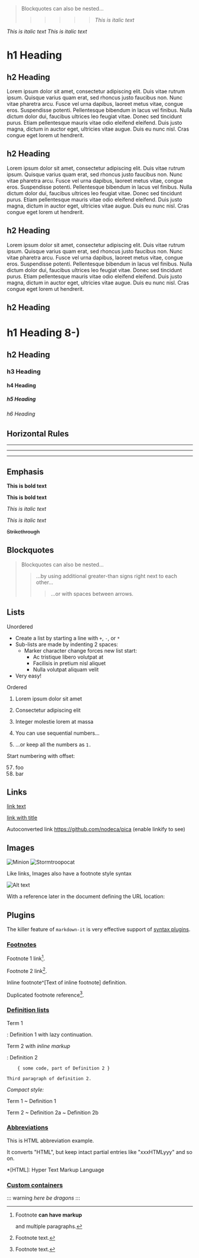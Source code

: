 
> Blockquotes can also be nested...
>>>>>>*This is italic text*

*This is italic text*
*This is italic text*
# h1 Heading

## h2 Heading
Lorem ipsum dolor sit amet, consectetur adipiscing elit. Duis vitae rutrum ipsum. Quisque varius quam erat, sed rhoncus justo faucibus non. Nunc vitae pharetra arcu. Fusce vel urna dapibus, laoreet metus vitae, congue eros. Suspendisse potenti. Pellentesque bibendum in lacus vel finibus. Nulla dictum dolor dui, faucibus ultrices leo feugiat vitae. Donec sed tincidunt purus. Etiam pellentesque mauris vitae odio eleifend eleifend. Duis justo magna, dictum in auctor eget, ultricies vitae augue. Duis eu nunc nisl. Cras congue eget lorem ut hendrerit.
## h2 Heading
Lorem ipsum dolor sit amet, consectetur adipiscing elit. Duis vitae rutrum ipsum. Quisque varius quam erat, sed rhoncus justo faucibus non. Nunc vitae pharetra arcu. Fusce vel urna dapibus, laoreet metus vitae, congue eros. Suspendisse potenti. Pellentesque bibendum in lacus vel finibus. Nulla dictum dolor dui, faucibus ultrices leo feugiat vitae. Donec sed tincidunt purus. Etiam pellentesque mauris vitae odio eleifend eleifend. Duis justo magna, dictum in auctor eget, ultricies vitae augue. Duis eu nunc nisl. Cras congue eget lorem ut hendrerit.
## h2 Heading
Lorem ipsum dolor sit amet, consectetur adipiscing elit. Duis vitae rutrum ipsum. Quisque varius quam erat, sed rhoncus justo faucibus non. Nunc vitae pharetra arcu. Fusce vel urna dapibus, laoreet metus vitae, congue eros. Suspendisse potenti. Pellentesque bibendum in lacus vel finibus. Nulla dictum dolor dui, faucibus ultrices leo feugiat vitae. Donec sed tincidunt purus. Etiam pellentesque mauris vitae odio eleifend eleifend. Duis justo magna, dictum in auctor eget, ultricies vitae augue. Duis eu nunc nisl. Cras congue eget lorem ut hendrerit.
## h2 Heading


# h1 Heading 8-)
## h2 Heading
### h3 Heading
#### h4 Heading
##### h5 Heading
###### h6 Heading


## Horizontal Rules

___

---

***



## Emphasis

**This is bold text**

__This is bold text__

*This is italic text*

_This is italic text_

~~Strikethrough~~


## Blockquotes


> Blockquotes can also be nested...
>> ...by using additional greater-than signs right next to each other...
> > > ...or with spaces between arrows.


## Lists

Unordered

+ Create a list by starting a line with `+`, `-`, or `*`
+ Sub-lists are made by indenting 2 spaces:
  - Marker character change forces new list start:
    * Ac tristique libero volutpat at
    + Facilisis in pretium nisl aliquet
    - Nulla volutpat aliquam velit
+ Very easy!

Ordered

1. Lorem ipsum dolor sit amet
2. Consectetur adipiscing elit
3. Integer molestie lorem at massa


1. You can use sequential numbers...
1. ...or keep all the numbers as `1.`

Start numbering with offset:

57. foo
1. bar


## Links

[link text](http://dev.nodeca.com)

[link with title](http://nodeca.github.io/pica/demo/ "title text!")

Autoconverted link https://github.com/nodeca/pica (enable linkify to see)


## Images

![Minion](https://octodex.github.com/images/minion.png)
![Stormtroopocat](https://octodex.github.com/images/stormtroopocat.jpg "The Stormtroopocat")

Like links, Images also have a footnote style syntax

![Alt text][id]

With a reference later in the document defining the URL location:

[id]: https://octodex.github.com/images/dojocat.jpg  "The Dojocat"


## Plugins

The killer feature of `markdown-it` is very effective support of
[syntax plugins](https://www.npmjs.org/browse/keyword/markdown-it-plugin).



### [Footnotes](https://github.com/markdown-it/markdown-it-footnote)

Footnote 1 link[^first].

Footnote 2 link[^second].

Inline footnote^[Text of inline footnote] definition.

Duplicated footnote reference[^second].

[^first]: Footnote **can have markup**

    and multiple paragraphs.

[^second]: Footnote text.


### [Definition lists](https://github.com/markdown-it/markdown-it-deflist)

Term 1

:   Definition 1
with lazy continuation.

Term 2 with *inline markup*

:   Definition 2

        { some code, part of Definition 2 }

    Third paragraph of definition 2.

_Compact style:_

Term 1
  ~ Definition 1

Term 2
  ~ Definition 2a
  ~ Definition 2b


### [Abbreviations](https://github.com/markdown-it/markdown-it-abbr)

This is HTML abbreviation example.

It converts "HTML", but keep intact partial entries like "xxxHTMLyyy" and so on.

*[HTML]: Hyper Text Markup Language

### [Custom containers](https://github.com/markdown-it/markdown-it-container)

::: warning
*here be dragons*
:::
